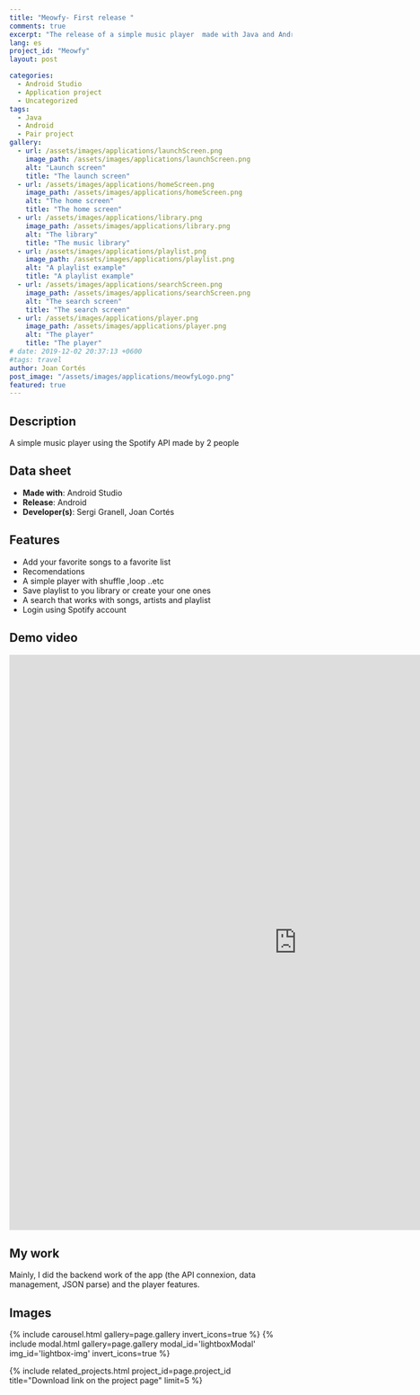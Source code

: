 ```yaml
---
title: "Meowfy- First release "
comments: true
excerpt: "The release of a simple music player  made with Java and Android Studio"
lang: es 
project_id: "Meowfy"
layout: post

categories:
  - Android Studio
  - Application project
  - Uncategorized
tags:
  - Java
  - Android
  - Pair project  
gallery:
  - url: /assets/images/applications/launchScreen.png
    image_path: /assets/images/applications/launchScreen.png
    alt: "Launch screen"
    title: "The launch screen"
  - url: /assets/images/applications/homeScreen.png
    image_path: /assets/images/applications/homeScreen.png
    alt: "The home screen"
    title: "The home screen"
  - url: /assets/images/applications/library.png
    image_path: /assets/images/applications/library.png
    alt: "The library"
    title: "The music library"
  - url: /assets/images/applications/playlist.png
    image_path: /assets/images/applications/playlist.png
    alt: "A playlist example"
    title: "A playlist example"
  - url: /assets/images/applications/searchScreen.png
    image_path: /assets/images/applications/searchScreen.png
    alt: "The search screen"
    title: "The search screen"
  - url: /assets/images/applications/player.png
    image_path: /assets/images/applications/player.png
    alt: "The player"
    title: "The player"      
# date: 2019-12-02 20:37:13 +0600
#tags: travel 
author: Joan Cortés
post_image: "/assets/images/applications/meowfyLogo.png"
featured: true
---
```

## Description

A simple music player using the Spotify API made by 2 people

## Data sheet

* **Made with**: Android Studio
* **Release**: Android
* **Developer(s)**: Sergi Granell, Joan Cortés 

## Features

* Add your favorite songs to a favorite list
* Recomendations
* A simple player with shuffle ,loop ..etc
* Save playlist to you library or create your one ones
* A search that works with songs, artists and playlist
* Login using Spotify account

## Demo video 

<iframe width="1024" height="1024" src="https://drive.google.com/file/d/1CcLzuNwkFhcgXEirxSiKj_etGGEm17rS/preview?usp=sharing" frameborder="0" allowfullscreen></iframe>

## My work

Mainly, I did the backend work of the app (the API connexion, data management, JSON parse) and the player features.

## Images

{% include carousel.html gallery=page.gallery invert_icons=true %}
{% include modal.html  gallery=page.gallery modal_id='lightboxModal' img_id='lightbox-img' invert_icons=true %}

{% include related_projects.html project_id=page.project_id title="Download link on the project page" limit=5 %}
